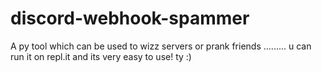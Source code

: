 # discord-webhook-spammer
A py tool which can be used to wizz servers or prank friends ......... u can run it on repl.it and its very easy to use! ty :) 
